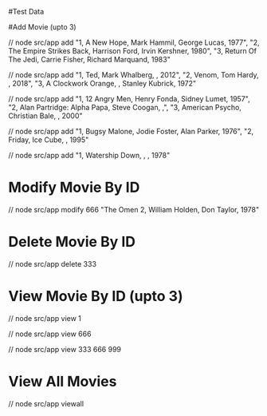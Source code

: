 #Test Data

#Add Movie (upto 3)

// node src/app add "1, A New Hope, Mark Hammil, George Lucas, 1977", "2, The Empire Strikes Back, Harrison Ford, Irvin Kershner, 1980", "3, Return Of The Jedi, Carrie Fisher, Richard Marquand, 1983"

// node src/app add "1, Ted, Mark Whalberg, , 2012", "2, Venom, Tom Hardy, , 2018", "3, A Clockwork Orange, , Stanley Kubrick, 1972"

// node src/app add "1, 12 Angry Men, Henry Fonda, Sidney Lumet, 1957", "2, Alan Partridge: Alpha Papa, Steve Coogan, ,", "3, American Psycho, Christian Bale, , 2000"

// node src/app add "1, Bugsy Malone, Jodie Foster, Alan Parker, 1976", "2, Friday, Ice Cube, , 1995"

// node src/app add "1, Watership Down, , , 1978"

# Modify Movie By ID

// node src/app modify 666 "The Omen 2, William Holden, Don Taylor, 1978"

# Delete Movie By ID

// node src/app delete 333

# View Movie By ID (upto 3)

// node src/app view 1

// node src/app view 666

// node src/app view 333 666 999

# View All Movies

// node src/app viewall

